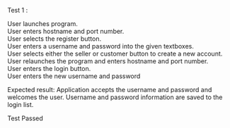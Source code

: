Test 1 :

User launches program.  
User enters hostname and port number.   
User selects the register button.   
User enters a username and password into the given textboxes.   
User selects either the seller or customer button to create a new account.  
User relaunches the program and enters hostname and port number.    
User enters the login button.   
User enters the new username and password

Expected result: Application accepts the username and password and welcomes the 
user. Username and password information are saved to the login list.

Test Passed




